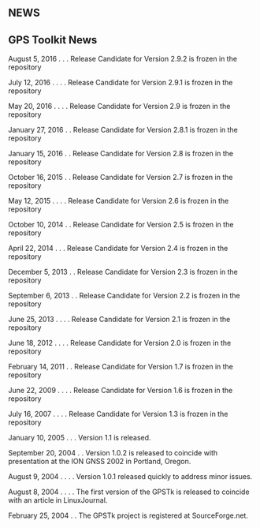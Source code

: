 NEWS
----

GPS Toolkit News
------------------------------------------------------------------------------
   August 5, 2016  . . .  Release Candidate for Version 2.9.2 is frozen in the 
                          repository 

   July 12, 2016 . . . .  Release Candidate for Version 2.9.1 is frozen in the 
                          repository 

   May 20, 2016  . . . .  Release Candidate for Version 2.9 is frozen in the 
                          repository 

   January 27, 2016  . .  Release Candidate for Version 2.8.1 is frozen in the 
                          repository 
 
   January 15, 2016  . .  Release Candidate for Version 2.8 is frozen in the 
                          repository 

   October 16, 2015  . .  Release Candidate for Version 2.7 is frozen in the 
                          repository 

   May 12, 2015  . . . .  Release Candidate for Version 2.6 is frozen in the 
                          repository 

   October 10, 2014  . .  Release Candidate for Version 2.5 is frozen in the 
                          repository 

   April 22, 2014  . . .  Release Candidate for Version 2.4 is frozen in the 
                          repository  

   December 5, 2013  . .  Release Candidate for Version 2.3 is frozen in the 
                          repository  

   September 6, 2013 . .  Release Candidate for Version 2.2 is frozen in the 
                          repository  
   
   June 25, 2013 . . . .  Release Candidate for Version 2.1 is frozen in the 
                          repository  
   
   June 18, 2012 . . . .  Release Candidate for Version 2.0 is frozen in the 
                          repository

   February 14, 2011 . .  Release Candidate for Version 1.7 is frozen in the
                          repository
   
   June 22, 2009 . . . .  Release Candidate for Version 1.6 is frozen in the 
                          repository

   July 16, 2007 . . . .  Release Candidate for Version 1.3 is frozen in the 
                          repository

   January 10, 2005 . . . Version 1.1 is released.

   September 20, 2004 . . Version 1.0.2 is released to coincide with
                          presentation at the ION GNSS 2002 in
                          Portland, Oregon.

   August 9, 2004 . . . . Version 1.0.1 released quickly to address
                          minor issues.

   August 8, 2004 . . . . The first version of the GPSTk is released to 
                          coincide with an article in LinuxJournal.

   February 25, 2004  . . The GPSTk project is registered at SourceForge.net.
